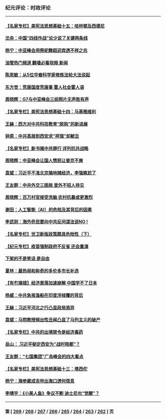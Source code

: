 ### 纪元评论：时政评论
---
#### [【名家专栏】美宪法思想基础十五：哈林顿及西德尼](../../pages/nsc1025/n14000924.md?05230330) 
#### [沈舟：中国“四线作战”论少说了关键两条线](../../pages/nsc1025/n14001366.md?05230330) 
#### [杨宁：中亚峰会用祭祀舞蹈迎宾透不祥之兆](../../pages/nsc1025/n14001378.md?05230330) 
#### [油管热门频道 翻墙必看视频 新闻](ok?05230330)
#### [陈思敏：从5位华裔科学家修炼法轮大法说起](../../pages/nsc1025/n14001182.md?05230330) 
#### [东方觉：荒唐国度荒唐事 雷人社会雷人语](../../pages/nsc1025/n14001146.md?05230330) 
#### [周晓辉：G7与中亚峰会三组照片无声胜有声](../../pages/nsc1025/n14001032.md?05230330) 
#### [【名家专栏】美宪法思想基础十四：马基雅维利](../../pages/nsc1025/n14000332.md?05230330) 
#### [王赫：西方对中共科技教育“脱钩”的新进展](../../pages/nsc1025/n14000724.md?05230330) 
#### [钟原：中共高层到西安求“祥瑞”却献丑](../../pages/nsc1025/n14000644.md?05230330) 
#### [【名家专栏】新书揭中共罪行 详列抗共战略](../../pages/nsc1025/n13999655.md?05230330) 
#### [周晓辉：中亚峰会让国人愤怒让普京不爽](../../pages/nsc1025/n14000493.md?05230330) 
#### [袁斌：习近平不准北京搞地摊经济，李强尴尬了](../../pages/nsc1025/n14000291.md?05230330) 
#### [王友群：中共外交三困局 里外不招人待见](../../pages/nsc1025/n13999728.md?05230330) 
#### [周晓辉：百万村官接受洗脑 农村抗暴或更激烈](../../pages/nsc1025/n13999859.md?05230330) 
#### [谢田：人工智能（AI）的危险及其背后的因素](../../pages/nsc1025/n13999983.md?05230330) 
#### [李武则：海外侨民要向中共反间谍法说NO !](../../pages/nsc1025/n13999967.md?05230330) 
#### [【名家专栏】世卫新版政策颇具危险性（下）](../../pages/nsc1025/n13996714.md?05230330) 
#### [【纪元专栏】疫苗强制政府不反省 还会重演](../../pages/nsc1025/n13999798.md?05230330) 
#### [下架的不是笑话 是自由](../../pages/nsc1025/n13999772.md?05230330) 
#### [夏林：最热闹和称奇的多伦多市长补选](../../pages/nsc1025/n13999768.md?05230330) 
#### [【有冇搞错】经济衰落加速崩解 中国学不了日本](../../pages/nsc1025/n13999518.md?05230330) 
#### [杨威：中共急报渔船在印度洋倾覆的背后](../../pages/nsc1025/n13999332.md?05230330) 
#### [王赫：习近平河北之行凸显政局诡异](../../pages/nsc1025/n13999228.md?05230330) 
#### [袁斌：马院教授频出性丑闻凸显了马列主义的破产](../../pages/nsc1025/n13999255.md?05230330) 
#### [【名家专栏】中共的出境禁令是经济毒药](../../pages/nsc1025/n13995832.md?05230330) 
#### [岳山： 习近平秘定西安为“战时陪都”？](../../pages/nsc1025/n13998244.md?05230330) 
#### [王友群：“七国集团”广岛峰会的四大看点](../../pages/nsc1025/n13998367.md?05230330) 
#### [【名家专栏】美宪法思想基础十三：塔西佗](../../pages/nsc1025/n13997512.md?05230330) 
#### [杨宁：海参崴成吉林出海口透何信息](../../pages/nsc1025/n13998236.md?05230330) 
#### [李靖宇：《小美人鱼》争议不断 迪士尼也“觉醒”？](../../pages/nsc1025/n13998144.md?05230330) 

---
#### 第 [ [269](./269.md?05230330) / [268](./268.md?05230330) / [267](./267.md?05230330) / [266](./266.md?05230330) / [265](./265.md?05230330) / [264](./264.md?05230330) / [263](./263.md?05230330) / [262](./262.md?05230330) ] 页

